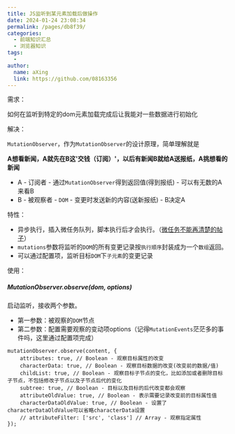 ```yaml
---
title: JS监听到某元素加载后做操作
date: 2024-01-24 23:08:34
permalink: /pages/db8f39/
categories:
  - 前端知识汇总
  - 浏览器知识
tags:
  - 
author: 
  name: aXing
  link: https://github.com/08163356
---
```





需求：

如何在监听到特定的dom元素加载完成后让我能对一些数据进行初始化

解决：

`MutationObserver`，作为`MutationObserver`的设计原理，简单理解就是

**A想看新闻，A就先在B这'交钱（订阅）'，以后有新闻B就给A送报纸，A挑想看的新闻**

- A - 订阅者 - 通过`MutationObserver`得到返回值(得到报纸) - 可以有无数的A来看B
- B - 被观察者 - `DOM` - 变更时发送新的内容(送新报纸) - B决定A

特性：

- 异步执行，插入微任务队列，脚本执行后才会执行。（[微任务不能再清楚的帖子](https://juejin.cn/post/6844903919789801486)）
- `mutations`参数将监听的`DOM`的所有变更记录按`执行顺序`封装成为一个`数组`返回。
- 可以通过配置项，监听目标`DOM`下`子元素`的变更记录

使用：

##### MutationObserver.observe(dom, options)

启动监听，接收两个参数。

- 第一参数：被观察的`DOM`节点
- 第二参数：配置需要观察的变动项options（记得`MutationEvents`茫茫多的事件吗，这里通过配置项完成）

```
mutationObserver.observe(content, {
    attributes: true, // Boolean - 观察目标属性的改变
    characterData: true, // Boolean - 观察目标数据的改变(改变前的数据/值)
    childList: true, // Boolean - 观察目标子节点的变化，比如添加或者删除目标子节点，不包括修改子节点以及子节点后代的变化
    subtree: true, // Boolean - 目标以及目标的后代改变都会观察
    attributeOldValue: true, // Boolean - 表示需要记录改变前的目标属性值
    characterDataOldValue: true, // Boolean - 设置了characterDataOldValue可以省略characterData设置
    // attributeFilter: ['src', 'class'] // Array - 观察指定属性
});

```

